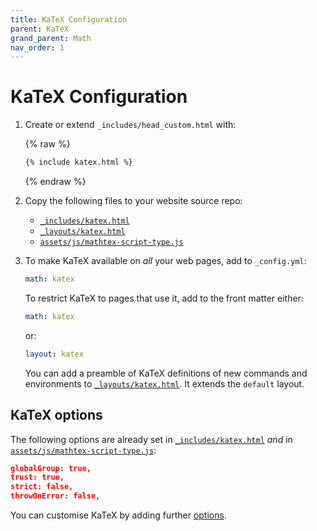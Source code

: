 ```yaml
---
title: KaTeX Configuration
parent: KaTeX
grand_parent: Math
nav_order: 1
---
```

# KaTeX Configuration

1.  Create or extend `_includes/head_custom.html` with:

    {% raw %}
    ```html
    {% include katex.html %}
    ```
    {% endraw %}

2.  Copy the following files to your website source repo:

    - [`_includes/katex.html`]
    - [`_layouts/katex.html`]
    - [`assets/js/mathtex-script-type.js`]

3.  To make KaTeX available on *all* your web pages, add to `_config.yml`:

    ```yaml
    math: katex
    ```

    To restrict KaTeX to pages that use it, add to the front matter either:

    ```yaml
    math: katex
    ```

    or:

    ```yaml
    layout: katex
    ```

    You can add a preamble of KaTeX definitions of new commands and environments
    to [`_layouts/katex.html`]. It extends the `default` layout. 

## KaTeX options

The following options are already set in [`_includes/katex.html`] _and_
in [`assets/js/mathtex-script-type.js`]:

```json
globalGroup: true,
trust: true,
strict: false,
throwOnError: false,
```

You can customise KaTeX by adding further [options].

[`_includes/katex.html`]: https://github.com/just-the-docs/just-the-docs-tests/blob/main/_includes/katex.html
[`_layouts/katex.html`]: https://github.com/just-the-docs/just-the-docs-tests/blob/main/_layouts/katex.html
[`assets/js/mathtex-script-type.js`]: https://github.com/just-the-docs/just-the-docs-tests/blob/main/assets/js/kmathtex-script-type.js
[options]: https://katex.org/docs/options.html
